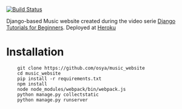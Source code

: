 [![Build Status](https://travis-ci.org/osya/music_website.svg)](https://travis-ci.org/osya/music_website)

Django-based Music website created during the video serie [Django Tutorials for Beginners](https://www.youtube.com/playlist?list=PL6gx4Cwl9DGBlmzzFcLgDhKTTfNLfX1IK). Deployed at [Heroku](https://django-music-website.herokuapp.com)

# Installation

```
    git clone https://github.com/osya/music_website
    cd music_website
    pip install -r requirements.txt
    npm install
    node node_modules/webpack/bin/webpack.js
    python manage.py collectstatic
    python manage.py runserver
```
